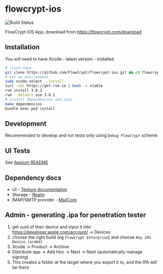 # flowcrypt-ios

![Build Status](https://flowcrypt.semaphoreci.com/badges/flowcrypt-ios.svg?key=9bd38bf4-4a38-4cb3-b551-38302af1eb07)

FlowCrypt iOS App, download from https://flowcrypt.com/download

## Installation

You will need to have Xcode - latest version - installed.

```sh
# clone repo
git clone https://github.com/FlowCrypt/flowcrypt-ios.git && cd flowcrypt-ios
# set up environment
sudo xcode-select --install
curl -sSL https://get.rvm.io | bash -s stable
rvm install 3.0.2
rvm --default use 3.0.2
# install dependencies and pods
make dependencies
bundle exec pod install
```

## Development

Recommended to develop and run tests only using `Debug FlowCrypt` scheme

## UI Tests

See [Appium README](./appium/README.md)

## Dependency docs

- UI - [Texture documentation](https://texturegroup.org/docs/getting-started.html)
- Storage - [Realm](https://github.com/realm)
- IMAP/SMTP provider - [MailCore](https://github.com/MailCore/mailcore2)

## Admin - generating .ipa for penetration tester

1) get uuid of their device and input it into https://developer.apple.com/account/ -> Devices
2) choose the right build (eg `FlowCrypt Enterprise`) and choose `Any iOS Device (arm64)`
3) Xcode -> Product -> Archive
4) Distribute app -> Add Hoc -> Next -> Next (automatically manage signing)
5) This creates a folder at the target where you export it to, and the IPA will be there
